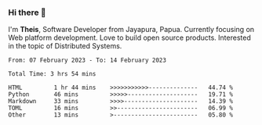 ### Hi there 👋

I'm <b>Theis</b>, Software Developer from Jayapura, Papua. Currently focusing on Web platform development. Love to build open source products. Interested in the topic of Distributed Systems.



 
 <!--START_SECTION:waka-->

```text
From: 07 February 2023 - To: 14 February 2023

Total Time: 3 hrs 54 mins

HTML         1 hr 44 mins    >>>>>>>>>>>--------------   44.74 %
Python       46 mins         >>>>>--------------------   19.71 %
Markdown     33 mins         >>>>---------------------   14.39 %
TOML         16 mins         >>-----------------------   06.99 %
Other        13 mins         >------------------------   05.80 %
```

<!--END_SECTION:waka-->
